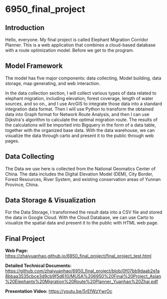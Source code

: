 # 6950_final_project
## Introduction
Hello, everyone. My final project is called Elephant Migration Corridor Planner. This is a web application that combines a cloud-based database with a route optimization model. Before we get to the program.

## Model Framework
The model has five major components: data collecting, Model building, data storage, map generating, and web interaction.

In the data collection section, I will collect various types of data related to elephant migration, including elevation, forest coverage, length of water sources, and so on., and I use ArcGIS to integrate those data into a standard integration data format. Then I will use Python to transform the obtained data into Graph format for Network Route Analysis, and then I can use Dijkstra's algorithm to calculate the optimal migration route. The results of the calculations will be imported into Bigquery in the form of a data table, together with the organized base data.
With the data warehouse, we can visualize the data through carto and present it to the public through web pages.

## Data Collecting
The Data we use here is collected from the National Geomatics Center of China. The data includes the Digital Elevation Model (DEM), City Border, Forest Resources, River System, and existing conservation areas of Yunnan Province, China.

## Data Storage & Visualization
For the Data Storage, I transformed the result data into a CSV file and stored the data in Google Cloud.
With the Cloud Database, we can use Carto to visualize the spatial data and present it to the public with HTML web page.

## Final Project
**Web Page:**
https://zhaiyuanhao.github.io/6950_final_project/final_project_test.html

**Detailed Technical Documents:**
https://github.com/zhaiyuanhao/6950_final_project/blob/0f07bb9daab2e1a8bbaa3535cbce3d9cb9f5d610/MUSA%206950%20Final%20Project_Asian%20Elephants%20Migration%20Route%20Planner_Yuanhao%20Zhai.pdf

**Presentation Video:**
https://youtu.be/5rEfWzYwrOc

